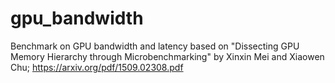 # gpu_bandwidth
Benchmark on GPU bandwidth and latency based on "Dissecting GPU Memory Hierarchy through Microbenchmarking" by Xinxin Mei and Xiaowen Chu; https://arxiv.org/pdf/1509.02308.pdf
